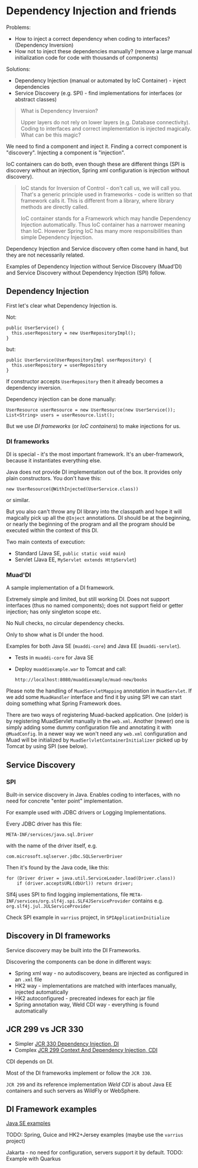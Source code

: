 # Dependency Injection and friends

Problems:

- How to inject a correct dependency when coding to interfaces? (Dependency Inversion)
- How not to inject these dependencies manually? (remove a large manual initialization code for code with thousands of components)

Solutions:

- Dependency Injection (manual or automated by IoC Container) - inject dependencies
- Service Discovery (e.g. SPI) - find implementations for interfaces (or abstract classes)

> What is Dependency Inversion?
> 
> Upper layers do not  rely on lower layers (e.g. Database connectivity).
> Coding to interfaces and correct implementation is injected magically.
> What can be this magic?

We need to find a component and inject it.
Finding a correct component is "discovery".
Injecting a component is "injection".

IoC containers can do both, even though these are different things (SPI is discovery without an injection, 
Spring xml configuration is injection without discovery).

> IoC stands for Inversion of Control - don't call us, we will call you.
> That's a generic principle used in frameworks - code is written so that framework calls it.
> This is different from a library, where library methods are directly called.
> 
> IoC container stands for a Framework which may handle Dependency Injection automatically.
> Thus IoC container has a narrower meaning than IoC. 
> However Spring IoC has many more responsibilities than simple Dependency Injection.

Dependency Injection and Service discovery often come hand in hand, but they are not necessarily related.

Examples of Dependency Injection without Service Discovery (Muad'DI) 
and Service Discovery without Dependency Injection (SPI) follow.

## Dependency Injection

First let's clear what Dependency Injection is.

Not:

    public UserService() {
      this.userRepository = new UserRepositoryImpl();
    }

but:

    public UserService(UserRepositoryImpl userRepository) {
      this.userRepository = userRepository
    }

If constructor accepts `UserRepository` then it already becomes a dependency inversion.

Dependency injection can be done manually:

    UserResource userResource = new UserResource(new UserService());
    List<String> users = userResource.list();

But we use _DI frameworks_ (or _IoC containers_) to make injections for us. 

### DI frameworks

DI is special - it's the most important framework.
It's an uber-framework, because it instantiates everything else.

Java does not provide DI implementation out of the box.
It provides only plain constructors.
You don't have this:

    new UserResource(@WithInjected(UserService.class))

or similar.

But you also can't throw any DI library into the classpath and hope it will magically pick up all the `@Inject` annotations.
DI should be at the beginning, or nearly the beginning of the program and all the program should be executed within
the context of this DI.

Two main contexts of execution:

- Standard (Java SE, `public static void main`)
- Servlet (Java EE, `MyServlet extends HttpServlet`)

### Muad'DI

A sample implementation of a DI framework.

Extremely simple and limited, but still working DI.
Does not support interfaces (thus no named components);
does not support field or getter injection;
has only singleton scope etc.

No Null checks, no circular dependency checks.

Only to show what is DI under the hood.

Examples for both Java SE (`muaddi-core`) and Java EE (`muaddi-servlet`).

 - Tests in `muaddi-core` for Java SE
 - Deploy `muaddiexample.war` to Tomcat and call:

       http://localhost:8080/muaddiexample/muad-new/books

Please note the handling of `MuadServletMapping` annotation in `MuadServlet`.
If we add some `MuadHandler` interface and find it by using SPI we can start doing something what Spring Framework does.

There are two ways of registering Muad-backed application.
One (older) is by registering MuadServlet manually in the `web.xml`.
Another (newer) one is simply adding some dummy configuration file and annotating it with `@MuadConfig`.
In a newer way we won't need any `web.xml` configuration and Muad will be initialized by `MuadSerlvletContainerInitializer`
picked up by Tomcat by using SPI (see below).

## Service Discovery

### SPI

Built-in service discovery in Java.
Enables coding to interfaces, with no need for concrete "enter point" implementation.

For example used with JDBC drivers or Logging Implementations.

Every JDBC driver has this file:

    META-INF/services/java.sql.Driver

with the name of the driver itself, e.g.

    com.microsoft.sqlserver.jdbc.SQLServerDriver

Then it's found by the Java code, like this:

    for (Driver driver = java.util.ServiceLoader.load(Driver.class))
        if (driver.acceptsURL(dbUrl)) return driver;

Slf4j uses SPI to find logging implementations, file `META-INF/services/org.slf4j.spi.SLF4JServiceProvider`
contains e.g. `org.slf4j.jul.JULServiceProvider`

Check SPI example in `varrius` project, in `SPIApplicationInitialize`

## Discovery in DI frameworks

Service discovery may be built into the DI Frameworks.

Discovering the components can be done in different ways:

- Spring xml way - no autodiscovery, beans are injected as configured in an `.xml` file
- HK2 way - implementations are matched with interfaces manually, injected automatically
- HK2 autoconfigured - precreated indexes for each jar file
- Spring annotation way, Weld CDI way - everything is found automatically

## JCR 299 vs JCR 330

 - Simpler [JCR 330 Dependency Injection, DI](https://jakarta.ee/specifications/dependency-injection/1.0/)
 - Complex [JCR 299 Context And Dependency Injection, CDI](https://jakarta.ee/specifications/cdi/3.0/)

CDI depends on DI.

Most of the DI frameworks implement or follow the `JCR 330`.

`JCR 299` and its reference implementation _Weld CDI_ is about Java EE containers and such servers as WildFly or WebSphere.

## DI Framework examples

[Java SE examples](https://github.com/Col-E/Useful-Things/tree/master/tutorials/dependency-injection)

TODO: Spring, Guice and HK2+Jersey examples (maybe use the `varrius` project)

Jakarta - no need for configuration, servers support it by default.
TODO: Example with Quarkus 

